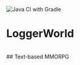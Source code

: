 ![Java CI with Gradle](https://github.com/bogdanovan/LoggerWorld/workflows/Java%20CI%20with%20Gradle/badge.svg)
# LoggerWorld
</br>
## Text-based MMORPG
